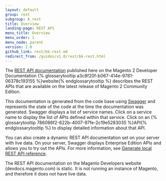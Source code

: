 ```yaml
---
layout: default
group: rest
subgroup: A_rest
title: Overview
landing-page: REST API
menu_title: Overview
menu_order: 1
menu_node: parent
version: 2.0
github_link: rest/bk-rest.md
redirect_from: /guides/v1.0/rest/bk-rest.html
---
```


The [REST API documentation](http://devdocs.magento.com/swagger/index.html) published here on the Magento 2 Developer Documentation {% glossarytooltip a3c8f20f-b067-414e-9781-06378c193155 %}website{% endglossarytooltip %} describes the REST APIs that are available on the latest release of Magento 2 Community Edition.  

This documentation is generated from the code base using [Swagger](http://swagger.io) and represents the state of the code at the time the documentation was generated. Swagger displays a list of service names. Click on a service name to display the list of APIs defined within that service. Click on an {% glossarytooltip 786086f2-622b-4007-97fe-2c19e5283035 %}API{% endglossarytooltip %} to display detailed information about that API.

You can also create a dynamic REST API documentation set on your server with live data. On your server, Swagger displays Enterprise Edition APIs and allows you to try out the APIs. For more information, see [Generate local REST API reference](generate-local.html).

<div class="bs-callout bs-callout-info" id="info">
<p>The REST API documentation on the Magento Developers website (devdocs.magento.com) is static. It is not running an instance of Magento, and therefore it does not have live data.</p>
</div>
